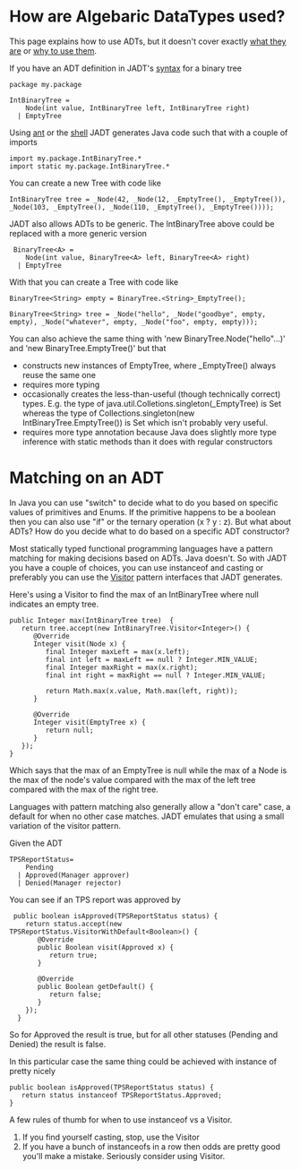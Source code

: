 How are Algebaric DataTypes used?
==============================

This page explains how to use ADTs, but it doesn't cover exactly [what they are](what_adt.html) or [why to use them](why_adt.html).

If you have an ADT definition in JADT's [syntax](syntax.html) for a binary tree

    package my.package
    
    IntBinaryTree = 
        Node(int value, IntBinaryTree left, IntBinaryTree right)
      | EmptyTree

Using [ant](ant/index.html) or the [shell](core/index.html) JADT generates Java code such that with a couple of imports

    import my.package.IntBinaryTree.*
    import static my.package.IntBinaryTree.*
    
You can create a new Tree with code like

    IntBinaryTree tree = _Node(42, _Node(12, _EmptyTree(), _EmptyTree()), _Node(103, _EmptyTree(), _Node(110, _EmptyTree(), _EmptyTree())));
 
 JADT also allows ADTs to be generic. The IntBinaryTree above could be replaced with a more generic version
 
     BinaryTree<A> = 
        Node(int value, BinaryTree<A> left, BinaryTree<A> right)
      | EmptyTree
 
 With that you can create a Tree with code like
 
    BinaryTree<String> empty = BinaryTree.<String>_EmptyTree();
  
    BinaryTree<String> tree = _Node("hello", _Node("goodbye", empty, empty), _Node("whatever", empty, _Node("foo", empty, empty)));

You can also achieve the same thing with 'new BinaryTree.Node<String>("hello"...)' and 'new BinaryTree.EmptyTree<String>()' but that

* constructs new instances of EmptyTree, where _EmptyTree() always reuse the same one
* requires more typing
* occasionally creates the less-than-useful (though technically correct) types.  E.g. the type of java.util.Colletions.singleton(_EmptyTree) is Set<IntBinaryTree> whereas the type of Collections.singleton(new IntBinaryTree.EmptyTree()) is Set<EmptyTree> which isn't probably very useful.
* requires more type annotation because Java does slightly more type inference with static methods than it does with regular constructors

Matching on an ADT
=================

In Java you can use "switch" to decide what to do you based on specific values of primitives and Enums.  If the primitive happens to be a boolean then you can also use "if" or the ternary operation (x ? y : z).  But what about ADTs?  How do you decide what to do based on a specific ADT constructor?

Most statically typed functional programming languages have a pattern matching for making decisions based on ADTs.  Java doesn't.  So with JADT you have a couple of choices, you can use instanceof and casting or preferably you can use the [Visitor](http://en.wikipedia.org/wiki/Visitor_pattern) pattern interfaces that JADT generates.  

Here's using a Visitor to find the max of an IntBinaryTree where null indicates an empty tree.

    public Integer max(IntBinaryTree tree)  {
       return tree.accept(new IntBinaryTree.Visitor<Integer>() {
          @Override
          Integer visit(Node x) {
             final Integer maxLeft = max(x.left);
             final int left = maxLeft == null ? Integer.MIN_VALUE;
             final Integer maxRight = max(x.right);
             final int right = maxRight == null ? Integer.MIN_VALUE;
             
             return Math.max(x.value, Math.max(left, right));
          }
          
          @Override
          Integer visit(EmptyTree x) {
             return null;
          }
       });
    }
    
Which says that the max of an EmptyTree is null while the max of a Node is the max of the node's value compared with the max of the left tree compared with the max of the right tree.

Languages with pattern matching also generally allow a "don't care" case, a default for when no other case matches.  JADT emulates that using a small variation of the visitor pattern.  

Given the ADT

    TPSReportStatus=
        Pending 
      | Approved(Manager approver)
      | Denied(Manager rejector)
    
You can see if an TPS report was approved by

     public boolean isApproved(TPSReportStatus status) {
        return status.accept(new TPSReportStatus.VisitorWithDefault<Boolean>() {
           @Override
           public Boolean visit(Approved x) {
              return true;
           }
           
           @Override
           public Boolean getDefault() {
              return false;
           }
        });
      } 

So for Approved the result is true, but for all other statuses (Pending and Denied) the result is false.

In this particular case the same thing could be achieved with instance of pretty nicely

    public boolean isApproved(TPSReportStatus status) {
       return status instanceof TPSReportStatus.Approved;
    }

A few rules of thumb for when to use instanceof vs a Visitor.

1. If you find yourself casting, stop, use the Visitor
2. If you have a bunch of instanceofs in a row then odds are pretty good you'll make a mistake.  Seriously consider using Visitor.
